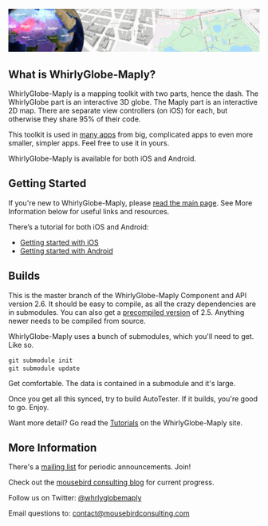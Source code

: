 ![WhirlyGlobe-Maply](/common/images/banner.jpg)

What is WhirlyGlobe-Maply?
---

WhirlyGlobe-Maply is a mapping toolkit with two parts, hence the dash. The WhirlyGlobe part is an interactive 3D globe. The Maply part is an interactive 2D map. There are separate view controllers (on iOS) for each, but otherwise they share 95% of their code.

This toolkit is used in [many apps](https://mousebirdconsulting.netlify.app/apps/) from big, complicated apps to even more smaller, simpler apps. Feel free to use it in yours.

WhirlyGlobe-Maply is available for both iOS and Android.

Getting Started
---

If you're new to WhirlyGlobe-Maply, please [read the main page](http://mousebird.github.com/WhirlyGlobe/). See More Information below for useful links and resources.

There’s a tutorial for both iOS and Android:

- [Getting started with iOS](http://mousebird.github.io/WhirlyGlobe/tutorial/ios/getting_started.html) 
- [Getting started with Android](http://mousebird.github.io/WhirlyGlobe/tutorial/android/getting-started.html) 

Builds
---

This is the master branch of the WhirlyGlobe-Maply Component and API version 2.6. It should be easy to compile, as all the crazy dependencies are in submodules. You can also get a [precompiled version](http://mousebird.github.io/WhirlyGlobe/builds/builds.html) of 2.5. Anything newer needs to be compiled from source.

WhirlyGlobe-Maply uses a bunch of submodules, which you'll need to get. Like so.

```
git submodule init
git submodule update
```

Get comfortable. The data is contained in a submodule and it's large.

Once you get all this synced, try to build AutoTester. If it builds, you're good to go. Enjoy.

Want more detail? Go read the [Tutorials](http://mousebird.github.io/WhirlyGlobe/tutorial/) on the WhirlyGlobe-Maply site.

More Information
---

There's a [mailing list](http://eepurl.com/D30CD) for periodic announcements. Join!

Check out the [mousebird consulting blog](https://mousebirdconsulting.netlify.app/blog.html) for current progress.

Follow us on Twitter: [@whrlyglobemaply](https://twitter.com/whrlyglobemaply)

Email questions to: contact@mousebirdconsulting.com
